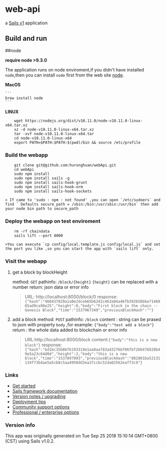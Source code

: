 # web-api

a [Sails v1](https://sailsjs.com) application


## Build and run

##node

**require node >9.3.0**

The application runs on node enviroment,if you didn't have installed `node`,then you can install `node` first from the web site [node](https://nodejs.org).

**MacOS**
    
    ```
    brew install node
    ```

**LINUX**

```
    wget https://nodejs.org/dist/v10.11.0/node-v10.11.0-linux-x64.tar.xz 
    xz -d node-v10.11.0-linux-x64.tar.xz 
    tar -xvf node-v10.11.0-linux-x64.tar
    cd node-v10.11.0-linux-x64
    export PATH=$PATH:$PATH:$(pwd)/bin && source /etc/profile
```

### Build the webapp

```
    git clone git@github.com:huronghuan/webApi.git
    cd webApi
    sudo npm install
    sudo npm install sails -g
    sudo npm install sails-hook-grunt
    sudo npm install sails-hook-orm
    sudo npm install sails-hook-sockets
```
    > If came to 'sudo : npm : not found' ,you can open `/etc/sudoers` and find ` Defaults secure_path = /sbin:/bin:/usr/sbin:/usr/bin` then add your node bin path to secure_path


### Deploy the webapp on test enviroment

```
    rm -rf chaindata
    sails lift --port 8000
```

    >You can execute `cp config/local.template.js config/local.js` and set the port you like ,so you can start the app with `sails lift` only.




### Visit the webapp
1. get a block by blockHeight
   
    method: `GET`
    pathinfo: `/block/{height}`  `{height}` can be replaced with a number
    return:  json data or error info

    > URL: http://localhost:8000/block/0
    > response:`{"hash":"468437029a1a0e2dceb65b6242c463a04a46fb392658bbe7146965ad9ca98e25","height":0,"body":"First block in the chain --Genesis Block","time":"1537967349","previousBlockHash":""}`

2. add a block
    method: `POST`
    pathinfo: `/block`
    content :   string can be prased to json with property `body` ,for example: `{"body":"test add a block"}`
    return : the whole data added to blockchain or error info

    > URL:http://localhost:8000/block
    > content:`{"body":"this is a new block"}`
    > response:`{"hash":"bd1bc35b0bfb193319e1aa0aaf83a43276bf06fbf266476820b49e5a23c64d0d","height":2,"body":"this is a new block","time":"1537897093","previousBlockHash":"882801ba52131134f73b4ae5a5cb8c5aa4950dd3ea37ccbc52da02562eaff3c9"}`
    
### Links

+ [Get started](https://sailsjs.com/get-started)
+ [Sails framework documentation](https://sailsjs.com/documentation)
+ [Version notes / upgrading](https://sailsjs.com/documentation/upgrading)
+ [Deployment tips](https://sailsjs.com/documentation/concepts/deployment)
+ [Community support options](https://sailsjs.com/support)
+ [Professional / enterprise options](https://sailsjs.com/enterprise)


### Version info

This app was originally generated on Tue Sep 25 2018 15:10:14 GMT+0800 (CST) using Sails v1.0.2.




